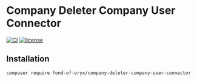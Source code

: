 # Company Deleter Company User Connector
[![CI](https://github.com/fond-of-oryx/company-deleter-company-user-connector/actions/workflows/main.yml/badge.svg)](https://github.com/fond-of-oryx/company-deleter-company-user-connector/actions/workflows/main.yml)
[![license](https://img.shields.io/github/license/fond-of-oryx/company-deleter-company-user-connector.svg)](https://packagist.org/packages/fond-of-oryx/company-deleter-company-user-connector)

## Installation

```
composer require fond-of-oryx/company-deleter-company-user-connector
```
